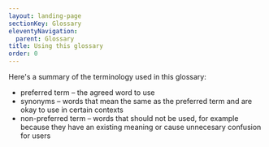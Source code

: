 ```yaml
---
layout: landing-page
sectionKey: Glossary
eleventyNavigation:
  parent: Glossary
title: Using this glossary
order: 0
---
```

Here's a summary of the terminology used in this glossary:

- preferred term – the agreed word to use
- synonyms – words that mean the same as the preferred term and are okay to use in certain contexts
- non-preferred term – words that should not be used, for example because they have an existing meaning or cause unnecesary confusion for users
